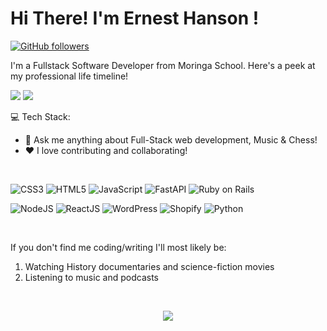 <h1>Hi There! I'm Ernest Hanson ! </h1>



[![GitHub followers](https://img.shields.io/github/followers/ErnestH1?style=social)](https://github.com/ErnestH1)

I'm a Fullstack Software Developer from Moringa School. Here's a peek at my professional life timeline!


<!-- - Frelance Software developer:[@upwork](https://upwork.com), [@fiverr](https://fiverr.com) -->


<!-- [<br><p align='center'> <img src="https://img.shields.io/badge/website-ernesthanson.com-green?style=for-the-badge&logo=appveyor"/>][1] -->
[<img src="https://img.shields.io/badge/Gmail-hansonernest7@gmail.com-orange?style=for-the-badge&logo=google"/>][2]
[<img src="https://img.shields.io/badge/linkedin-Ernest hanson-blue?style=for-the-badge&logo=linkedin"/>][3]
<!-- [<img src="https://img.shields.io/badge/twitter/<username>l-lightblue?style=for-the-badge&logo=twitter"/>][4] -->


:computer: Tech Stack: 

 - 💬 Ask me anything about Full-Stack web development, Music & Chess!
 - ❤️ I love contributing and collaborating!

<br/>

![CSS3](https://img.shields.io/badge/css3-%231572B6.svg?style=for-the-badge&logo=css3&logoColor=white)
![HTML5](https://img.shields.io/badge/html5-%23E34F26.svg?style=for-the-badge&logo=html5&logoColor=white)
![JavaScript](https://img.shields.io/badge/javascript-%23323330.svg?style=for-the-badge&logo=javascript&logoColor=%23F7DF1E)
![FastAPI](https://img.shields.io/badge/FastAPI-%23E34F26.svg?style=for-the-badge&logo=FastAPI&logoColor=white)
![Ruby on Rails](https://img.shields.io/badge/ruby-on-rails-%23E34F26.svg?style=for-the-badge&logo=ruby-on-rails-&logoColor=white)
<!-- ![C++](https://img.shields.io/badge/c++-%2300599C.svg?style=for-the-badge&logo=c%2B%2B&logoColor=white) -->
<!-- ![Java](https://img.shields.io/badge/java-%23ED8B00.svg?style=for-the-badge&logo=java&logoColor=white) -->
![NodeJS](https://img.shields.io/badge/node.js-6DA55F?style=for-the-badge&logo=node.js&logoColor=white)
![ReactJS](https://img.shields.io/badge/react-%23E34F26.svg?style=for-the-badge&logo=react&logoColor=white)
![WordPress](https://img.shields.io/badge/wordpress-6DA55F?style=for-the-badge&logo=wordpress&logoColor=blue)
![Shopify](https://img.shields.io/badge/shopify-6DA55F?style=for-the-badge&logo=shopify&logoColor=blue)
![Python](https://img.shields.io/badge/python-6DA55F?style=for-the-badge&logo=python&logoColor=blue)
<!-- ![Flutter](https://img.shields.io/badge/flutter-%231572B6.svg?style=for-the-badge&logo=flutter&logoColor=white)
![CSS3](https://img.shields.io/badge/neo4j-%231572B6.svg?style=for-the-badge&logo=neo4j&logoColor=white) -->

</br>

If you don't find me coding/writing I'll most likely be:
1. Watching History documentaries and science-fiction movies
2. Listening to music and podcasts



<br/>

<p align="center"><img src="https://github-readme-streak-stats.herokuapp.com/?user=ErnestH1&theme=dark&ring=FFB19A&hide_border=true&currStreakNum=F6A085&fire=F6A085&currStreakLabel=F6A085"></p>

 <!-- [1]: https://ernesthanson.com/ -->
 [2]: mailto:hansonernest7@gmail.com
 [3]: https://www.linkedin.com/in/ernest-hanson-5b958411b/
 <!-- [4]: https://twitter.com/ErnestH -->
 
 


